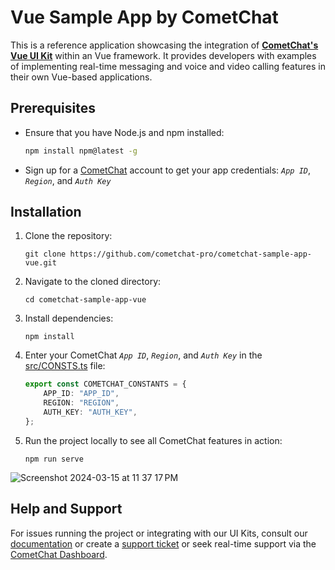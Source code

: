 # Vue Sample App by CometChat

This is a reference application showcasing the integration of [**CometChat's Vue UI Kit**](https://www.cometchat.com/docs/v4/vue-uikit/overview) within an Vue framework. It provides developers with examples of implementing real-time messaging and voice and video calling features in their own Vue-based applications.

## Prerequisites

- Ensure that you have Node.js and npm installed:
  
    ```sh
    npm install npm@latest -g
    ```

- Sign up for a [CometChat](https://app.cometchat.com/) account to get your app credentials: _`App ID`_, _`Region`_, and _`Auth Key`_


## Installation
1. Clone the repository:
    ```
    git clone https://github.com/cometchat-pro/cometchat-sample-app-vue.git
    ```
2. Navigate to the cloned directory:
    ```
    cd cometchat-sample-app-vue
    ```
3. Install dependencies:
    ```
    npm install
    ```
4. Enter your CometChat _`App ID`_, _`Region`_, and _`Auth Key`_ in the [src/CONSTS.ts](https://github.com/cometchat/cometchat-sample-app-vue/blob/v4/src/consts.ts) file:
    ```typescript
    export const COMETCHAT_CONSTANTS = {
		APP_ID: "APP_ID",
		REGION: "REGION",
		AUTH_KEY: "AUTH_KEY",
	};
    ```
5. Run the project locally to see all CometChat features in action:
    ```
    npm run serve
    ```
![Screenshot 2024-03-15 at 11 37 17 PM](https://github.com/cometchat/cometchat-sample-app-vue/assets/2210730/ac51c426-e7ed-4761-b21a-9f892064aca8)


## Help and Support
For issues running the project or integrating with our UI Kits, consult our [documentation](https://www.cometchat.com/docs/vue-uikit/integration) or create a [support ticket](https://help.cometchat.com/hc/en-us) or seek real-time support via the [CometChat Dashboard](http://app.cometchat.com/).
